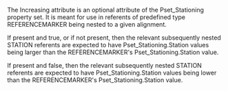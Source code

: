The Increasing attribute is an optional attribute of the Pset_Stationing property set. It is meant for use in referents of predefined type REFERENCEMARKER being nested to a given alignment.

If present and true, or if not present, then the relevant subsequently nested STATION referents are expected to have Pset_Stationing.Station values being larger than the REFERENCEMARKER's Pset_Stationing.Station value.

If present and false, then the relevant subsequently nested STATION referents are expected to have Pset_Stationing.Station values being lower than the REFERENCEMARKER's Pset_Stationing.Station value.
